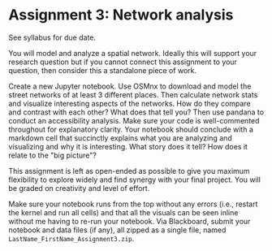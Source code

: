 # Assignment 3: Network analysis

See syllabus for due date.

You will model and analyze a spatial network. Ideally this will support your research question but if you cannot connect this assignment to your question, then consider this a standalone piece of work.

Create a new Jupyter notebook. Use OSMnx to download and model the street networks of at least 3 different places. Then calculate network stats and visualize interesting aspects of the networks. How do they compare and contrast with each other? What does that tell you? Then use pandana to conduct an accessibility analysis. Make sure your code is well-commented throughout for explanatory clarity. Your notebook should conclude with a markdown cell that succinctly explains what you are analyzing and visualizing and why it is interesting. What story does it tell? How does it relate to the "big picture"?

This assignment is left as open-ended as possible to give you maximum flexibility to explore widely and find synergy with your final project. You will be graded on creativity and level of effort.

Make sure your notebook runs from the top without any errors (i.e., restart the kernel and run all cells) and that all the visuals can be seen inline without me having to re-run your notebook. Via Blackboard, submit your notebook and data files (if any), all zipped as a single file, named `LastName_FirstName_Assignment3.zip`.
